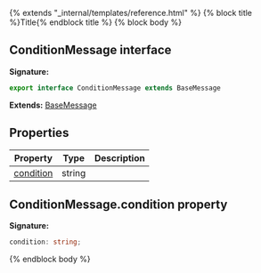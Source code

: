 {% extends "_internal/templates/reference.html" %}
{% block title %}Title{% endblock title %}
{% block body %}

## ConditionMessage interface

<b>Signature:</b>

```typescript
export interface ConditionMessage extends BaseMessage 
```
<b>Extends:</b> [BaseMessage](./firebase-admin_.basemessage.md#basemessage_interface)

## Properties

|  Property | Type | Description |
|  --- | --- | --- |
|  [condition](./firebase-admin_messaging.conditionmessage.md#conditionmessagecondition_property) | string |  |

## ConditionMessage.condition property

<b>Signature:</b>

```typescript
condition: string;
```
{% endblock body %}
